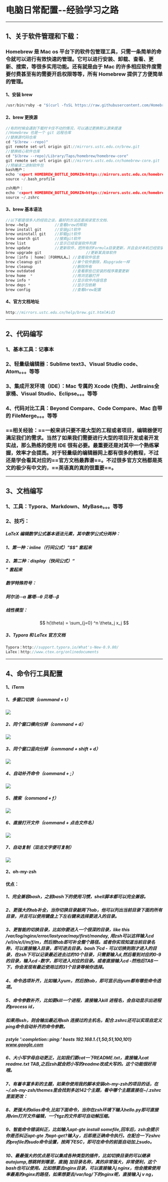 # 			  电脑日常配置--经验学习之路

------

<!--以下都是以 Mac 电脑为例--> 

## 1、关于软件管理和下载：

### 		Homebrew 是 Mac os 平台下的软件包管理工具，只需一条简单的命令就可以进行有效快速的管理。它可以进行安装、卸载、查看、更新、搜索，等很多实用功能。还有就是由于 Mac 的许多相应软件度需要付费甚至有的需要开启权限等等，所有 Homebrew 提供了方便简单的管理。

#### 			1、安装 brew

```c
/usr/bin/ruby -e "$(curl -fsSL https://raw.githubusercontent.com/Homebrew/install/master/install)"
```

#### 			2、brew 更换源

```c
//有的时候会遇到下载时卡住不动的情况，可以通过更换默认源来提速
//Homebrew 也是一个 git 远程仓库
//替换源代码仓库
cd "$(brew --repo)"
git remote set-url origin git://mirrors.ustc.edu.cn/brew.git
//替换核心软件仓库
cd "$(brew --repo)/Library/Taps/homebrew/homebrew-core"
git remote set-url origin git://mirrors.ustc.edu.cn/homebrew-core.git
//预编译二进制软件包
bash用户：
echo 'export HOMEBREW_BOTTLE_DOMAIN=https://mirrors.ustc.edu.cn/homebrew-bottles' >> ~/.bash_profile
source ~/.bash_profile

zsh用户：
echo 'export HOMEBREW_BOTTLE_DOMAIN=https://mirrors.ustc.edu.cn/homebrew-bottles' >> ~/.zshrc
source ~/.zshrc
```

#### 			3、brew 基本语法

```c
//以下都是很多人的经验之谈，最好的方法还是阅读官方文档.
brew –help            //查看brew的帮助
brew install git      //安装git软件
brew uninstall git    //卸载git软件
brew search git       //搜索git软件
brew list             //显示已经安装软件列表
brew update           //更新软件，把所有的Formula目录更新，并且会对本机已经安装并有更新的软件用*标明。
brew upgrade git      				//更新某具体软件
brew [info | home] [FORMULA…] //查看软件信息
brew cleanup git              //单个软件删除，和upgrade一样
brew cleanup                  //删除所有
brew outdated                 //查看那些已安装的程序需要更新
brew home  *                  //用浏览器打开
brew info *                   //显示软件内容信息
brew deps *                   //显示包依赖
brew config                   //查看brew配置
```

#### 			4、官方文档地址

```c
http://mirrors.ustc.edu.cn/help/brew.git.html#id3
```

------

## 2、代码编写

### 		1、基本工具：记事本

### 		2、轻量级编辑器：Sublime text3、Visual Studio code、Atom。。。等等

### 		3、集成开发环境（IDE）：Mac 专属的 Xcode (免费)、JetBrains全家桶、Visual Studio、Eclipse。。。等等

### 		4、代码对比工具：Beyond Compare、Code Compare、Mac 自带的 FileMerge。。。等等

### 		==相关经验：==一般来讲只要不是大型的工程或者项目，编辑器便可满足我们的需求。当然了如果我们需要进行大型的项目开发或者开发实战，那么熟练的使用 IDE 很有必要。最重要还是对其中一个熟练掌握，效率才会提高。对于轻量级的编辑器网上都有很多的教程，不过还是学会看其对应的==官方文档最靠谱==。不过很多官方文档都是英文的极少有中文的，==英语真的真的很重要==。

------

<!--我自己使用的是 Typora 然后技巧也都是和 Typora 有关，Typora + LaTex -->

<!-- LaTeX（LATEX，音译“拉泰赫”）是一种基于 ΤΕΧ 的排版系统-->

## 3、文档编写

### 		1、工具：Typora、Markdown、MyBase。。。等等

### 		2、技巧：

##### 					LaTeX 编辑数学公式基本语法元素，其中数学公式分两种：

##### 					1、第一种：inline（行间公式）"$$" 套起来	

##### 					2、第二种：display（快间公式）“$$$$" 套起来

##### 					数学特殊符号：

##### 								阿尔法--$\alpha$  塞塔--$\theta$	贝塔--$\beta$

##### 					线性模型：

$$
h(\theta) = \sum_{j=0} ^n \theta_j x_j
$$



##### 		3、Typora 和 LaTex 官方文档

```c
Typora：http://support.typora.io/What's-New-0.9.80/
LaTex：http://www.ctex.org/onlinedocuments
```

------

## 4、命令行工具配置

#### 		1、iTerm

##### 				1、多窗口切换（command + t）

![](https://github.com/FreedomLove7/Accumulated-experience/blob/master/%E7%94%B5%E8%84%91%E6%97%A5%E5%B8%B8%E9%85%8D%E7%BD%AE--%E7%BB%8F%E9%AA%8C%E5%AD%A6%E4%B9%A0%E4%B9%8B%E8%B7%AF/%E7%94%B5%E8%84%91%E9%85%8D%E7%BD%AE--%E5%9B%BE%E7%89%87%E5%BA%93/%E6%88%AA%E5%B1%8F2020-02-0800.09.53.jpg)

##### 				2、同个窗口横向分屏（command + d）

![](https://github.com/FreedomLove7/Accumulated-experience/blob/master/%E7%94%B5%E8%84%91%E6%97%A5%E5%B8%B8%E9%85%8D%E7%BD%AE--%E7%BB%8F%E9%AA%8C%E5%AD%A6%E4%B9%A0%E4%B9%8B%E8%B7%AF/%E7%94%B5%E8%84%91%E9%85%8D%E7%BD%AE--%E5%9B%BE%E7%89%87%E5%BA%93/%E6%88%AA%E5%B1%8F2020-02-0800.10.33.jpg)

##### 				3、同个窗口竖向分屏（command + shift + d）

![](https://github.com/FreedomLove7/Accumulated-experience/blob/master/%E7%94%B5%E8%84%91%E6%97%A5%E5%B8%B8%E9%85%8D%E7%BD%AE--%E7%BB%8F%E9%AA%8C%E5%AD%A6%E4%B9%A0%E4%B9%8B%E8%B7%AF/%E7%94%B5%E8%84%91%E9%85%8D%E7%BD%AE--%E5%9B%BE%E7%89%87%E5%BA%93/%E6%88%AA%E5%B1%8F2020-02-0800.11.12.jpg)

##### 				4、自动补齐命令（command + ;）

![](https://github.com/FreedomLove7/Accumulated-experience/blob/master/%E7%94%B5%E8%84%91%E6%97%A5%E5%B8%B8%E9%85%8D%E7%BD%AE--%E7%BB%8F%E9%AA%8C%E5%AD%A6%E4%B9%A0%E4%B9%8B%E8%B7%AF/%E7%94%B5%E8%84%91%E9%85%8D%E7%BD%AE--%E5%9B%BE%E7%89%87%E5%BA%93/%E6%88%AA%E5%B1%8F2020-02-0800.11.40.jpg)

##### 				5、搜索（command + f）

![](https://github.com/FreedomLove7/Accumulated-experience/blob/master/%E7%94%B5%E8%84%91%E6%97%A5%E5%B8%B8%E9%85%8D%E7%BD%AE--%E7%BB%8F%E9%AA%8C%E5%AD%A6%E4%B9%A0%E4%B9%8B%E8%B7%AF/%E7%94%B5%E8%84%91%E9%85%8D%E7%BD%AE--%E5%9B%BE%E7%89%87%E5%BA%93/%E6%88%AA%E5%B1%8F2020-02-0800.12.09.jpg)

##### 				6、直接打开文件（command + 点击文件名）

![](https://github.com/FreedomLove7/Accumulated-experience/blob/master/%E7%94%B5%E8%84%91%E6%97%A5%E5%B8%B8%E9%85%8D%E7%BD%AE--%E7%BB%8F%E9%AA%8C%E5%AD%A6%E4%B9%A0%E4%B9%8B%E8%B7%AF/%E7%94%B5%E8%84%91%E9%85%8D%E7%BD%AE--%E5%9B%BE%E7%89%87%E5%BA%93/%E6%88%AA%E5%B1%8F2020-02-0800.12.52.jpg)

##### 				7、自动复制（双击文字便可复制）

![](https://github.com/FreedomLove7/Accumulated-experience/blob/master/%E7%94%B5%E8%84%91%E6%97%A5%E5%B8%B8%E9%85%8D%E7%BD%AE--%E7%BB%8F%E9%AA%8C%E5%AD%A6%E4%B9%A0%E4%B9%8B%E8%B7%AF/%E7%94%B5%E8%84%91%E9%85%8D%E7%BD%AE--%E5%9B%BE%E7%89%87%E5%BA%93/%E6%88%AA%E5%B1%8F2020-02-0800.13.53.jpg)

#### 		2、oh-my-zsh

#### 优点：

##### 1、完全兼容bash，之前bash下的使用习惯，shell脚本都可以完全兼容。

##### 2、更强大的tab补全，当你切换目录敲两下tab，他可以列出当前目录下面的所有目录，并且可以使用键盘上下左右键来选择要进入的目录。

##### 3、更智能的切换目录，比如你要进入一个很深的目录，like this /var/log/nginx/error/lastyear/may/first/monday, 用zsh可以这样输入cd /v/l/n/e/l/m/f/m，然后按tab即可补全整个路径。或者你实现知道当前目录名称，可以直接输入目录，即可进去目录。bash下cd - 可以切换到刚才进入的目录，在zsh下可以记录最近进去过的10个目录，只需要输入d,然后看到对应的0-9的目录，输入cd -数字，即可进入对应的目录。或者直接输入cd -然他后TAB一下，你会发现有最近使用过的31个目录等候你选择。

##### 4、命令选项补齐，比如输入yum，然后按tab，即可显示出yum都有哪些命令选项。

##### 5、命令参数补齐，比如要kill一个进程，直接输入kill 进程名，会自动显示出进程的process id，

##### 如果用ssh，则会输出最近用ssh 连接过的主机名，配合.zshrc还可以实现自定义ping命令自动补齐的命令参数。

##### zstyle ':completion:*:ping:*' hosts 192.168.1.{1,50,51,100,101} www.google.com

##### 6、大小写字母自动更正，比如我们要cat一下README.txt，直接输入cat readme.txt TAB,之后zsh就会把小写的readme改成大写的。这个功能很好用哦。

##### 7、有着丰富多彩的主题，如果你使用我的脚本安装oh-my-zsh的项目的话，在~/.oh-my-zsh/themes里会找到多达142个主题，看中哪个主题直接在~/.zshrc 里面更改：

##### 8、更强大的alias命令,比如下面命令，当你在zsh环境下输入hello.py即可直接用vim打开文件编辑，一个tgz的文件即可自动解压缩。

##### 9、智能命令错误纠正，比如输入apt-gte install somefile,回车后，zsh会提示你是否纠正apt-gte 为apt-get?输入y，后即是正确命令执行。在配合一下zshrc的profile的sudo命令设置，按两下ESC，即可在命令的前面自动加上sudo。

##### 10、最最强大的优点是可以集成各种类型的插件，比如切换目录的可以继承autojump,想跳转到哪里，直接j 加目录名称，真的非常强大，非常便利，这个bash也可以使用。比如想要去nginx目录，可以直接输入j nginx，他会搜索使用率最高的nginx的路径，如果想要去/var/log/下的nginx呢，直接输入j v ng，

#### <!--对于 shell 不是很熟悉也不是太明白，所以以上是引此他人博客，原文链接 https://blog.csdn.net/rapheler/article/details/51505003 -->

